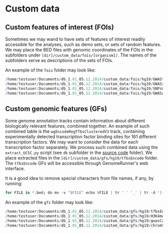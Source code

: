 


Custom data
============

Custom features of interest (FOIs)
-----------------------------

Sometimes we may wand to have sets of features of interest readily accessible for the analyses, such as demo sets, or sets of random features. We may place the BED files with genomic coordinates of the FOIs in the subfolders under `[dir]/custom_data/fois/[organism]/`. The names of the subfolders serve as descriptions of the sets of FOIs.

An example of the `fois` folder may look like:


```r
/home/testuser/Documents/db_1.01_05.12.2014/custom_data/fois/hg19/GWAStest1/*.bed
/home/testuser/Documents/db_1.01_05.12.2014/custom_data/fois/hg19/GWASrand/*.bed
/home/testuser/Documents/db_1.01_05.12.2014/custom_data/fois/hg19/SNPsCommonRand/*.bed
/home/testuser/Documents/db_1.01_05.12.2014/custom_data/fois/hg19/GWAScatalogFull/*.bed
```


Custom genomic features (GFs)
-----------------------

Some genome annotation tracks contain information about different biologically relevant features, combined together. An example of such combined table is the `wgEncodeRegTfbsClusteredV3` track, containing experimentally detected transcription factor binding sites for 161 different transcription factors. We may want to consider the data for each transcription factor separately. We process such combined data using the `extract_UCSC.py` script (see `db` subfolder in the [source code](https://github.com/mdozmorov/genome_runner) folder). We place extracted files in the `[dir]/custom_data/gfs/hg19/tfbsEncode` folder. The `tfbsEncode` GFs will be accessible through GenomeRunner's web interface.

It is a good idea to remove special characters from file names, if any, by running:


```r
for FILE in *.bed; do mv -v "$FILE" echo $FILE | tr ' ' '_' | tr -d '[{}(),!]' | tr -d "'" | tr '[A-Z]' '[a-z]' | sed 's/_-_/_/g';done
```


An example of the `gfs` folder may look like:


```r
/home/testuser/Documents/db_1.01_05.12.2014/custom_data/gfs/hg19/tfbsEncode/*.bed
/home/testuser/Documents/db_1.01_05.12.2014/custom_data/gfs/hg19/H3K4me3/*.bed
/home/testuser/Documents/db_1.01_05.12.2014/custom_data/gfs/hg19/gwasCatalog/*.bed
/home/testuser/Documents/db_1.01_05.12.2014/custom_data/gfs/hg19/chromStates/*.bed
```

